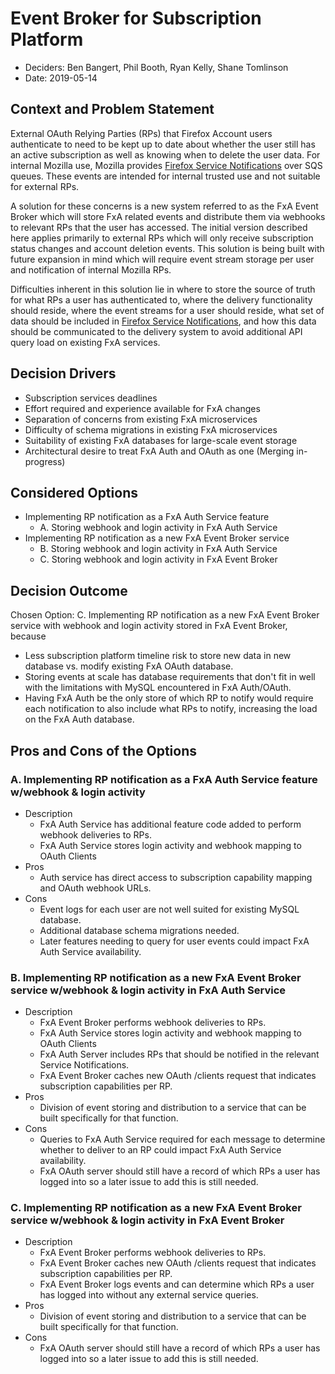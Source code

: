 # Event Broker for Subscription Platform

* Deciders: Ben Bangert, Phil Booth, Ryan Kelly, Shane Tomlinson
* Date: 2019-05-14

## Context and Problem Statement

External OAuth Relying Parties (RPs) that Firefox Account users authenticate
to need to be kept up to date about whether the user still has an active
subscription as well as knowing when to delete the user data. For internal
Mozilla use, Mozilla provides [Firefox Service Notifications][] over SQS
queues. These events are intended for internal trusted use and not suitable
for external RPs.

A solution for these concerns is a new system referred to as the FxA Event
Broker which will store FxA related events and distribute them via webhooks
to relevant RPs that the user has accessed. The initial version described here applies primarily to external RPs which will only receive subscription status
changes and account deletion events. This solution is being built with future
expansion in mind which will require event stream storage per user and
notification of internal Mozilla RPs.

Difficulties inherent in this solution lie in where to store the source of
truth for what RPs a user has authenticated to, where the delivery functionality
should reside, where the event streams for a user should reside, what set of
data should be included in [Firefox Service Notifications][], and how this
data should be communicated to the delivery system to avoid additional API
query load on existing FxA services.

## Decision Drivers

* Subscription services deadlines
* Effort required and experience available for FxA changes
* Separation of concerns from existing FxA microservices
* Difficulty of schema migrations in existing FxA microservices
* Suitability of existing FxA databases for large-scale event storage
* Architectural desire to treat FxA Auth and OAuth as one (Merging
  in-progress)

## Considered Options

* Implementing RP notification as a FxA Auth Service feature
    * A. Storing webhook and login activity in FxA Auth Service
* Implementing RP notification as a new FxA Event Broker service
    * B. Storing webhook and login activity in FxA Auth Service
    * C. Storing webhook and login activity in FxA Event Broker

## Decision Outcome

Chosen Option: C. Implementing RP notification as a new FxA Event Broker service
with webhook and login activity stored in FxA Event Broker, because

* Less subscription platform timeline risk to store new data in new database vs.
  modify existing FxA OAuth database.
* Storing events at scale has database requirements that don't fit in well with
  the limitations with MySQL encountered in FxA Auth/OAuth.
* Having FxA Auth be the only store of which RP to notify would require each
  notification to also include what RPs to notify, increasing the load on the
  FxA Auth database.

## Pros and Cons of the Options

### A. Implementing RP notification as a FxA Auth Service feature w/webhook & login activity

* Description
  * FxA Auth Service has additional feature code added to perform webhook
    deliveries to RPs.
  * FxA Auth Service stores login activity and webhook mapping to OAuth Clients
* Pros
  * Auth service has direct access to subscription capability mapping and
    OAuth webhook URLs.
* Cons
  * Event logs for each user are not well suited for existing MySQL database.
  * Additional database schema migrations needed.
  * Later features needing to query for user events could impact FxA Auth Service
    availability.

### B. Implementing RP notification as a new FxA Event Broker service w/webhook & login activity in FxA Auth Service

* Description
  * FxA Event Broker performs webhook deliveries to RPs.
  * FxA Auth Service stores login activity and webhook mapping to OAuth Clients
  * FxA Auth Server includes RPs that should be notified in the relevant
    Service Notifications.
  * FxA Event Broker caches new OAuth /clients request that indicates
    subscription capabilities per RP.
* Pros
  * Division of event storing and distribution to a service that can be built
    specifically for that function.
* Cons
  * Queries to FxA Auth Service required for each message to determine whether
    to deliver to an RP could impact FxA Auth Service availability.
  * FxA OAuth server should still have a record of which RPs a user has logged
    into so a later issue to add this is still needed.

### C. Implementing RP notification as a new FxA Event Broker service w/webhook & login activity in FxA Event Broker

* Description
  * FxA Event Broker performs webhook deliveries to RPs.
  * FxA Event Broker caches new OAuth /clients request that indicates
    subscription capabilities per RP.
  * FxA Event Broker logs events and can determine which RPs a user has logged
    into without any external service queries.
* Pros
  * Division of event storing and distribution to a service that can be built
    specifically for that function.
* Cons
  * FxA OAuth server should still have a record of which RPs a user has logged
    into so a later issue to add this is still needed.

[Firefox Service Notifications]: https://github.com/mozilla/fxa/blob/master/packages/fxa-auth-server/docs/service_notifications.md
